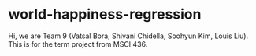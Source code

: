 # world-happiness-regression
Hi, we are Team 9 (Vatsal Bora, Shivani Chidella, Soohyun Kim, Louis Liu). This is for the term project from MSCI 436.
